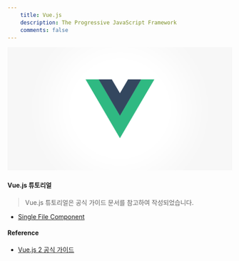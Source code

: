 ```yaml
---
    title: Vue.js
    description: The Progressive JavaScript Framework
    comments: false
---
```


![](/images/logo/vuejs.png)

#### Vue.js 튜토리얼
> Vue.js 튜토리얼은 공식 가이드 문서를 참고하여 작성되었습니다.

- [Single File Component](vuejs-tutorial/single-file-component)

#### Reference
- [Vue.js 2 공식 가이드](https://kr.vuejs.org/v2/guide/index.html)
